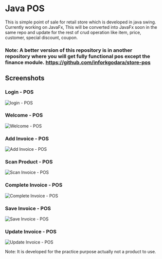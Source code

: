 # Java POS
This is simple point of sale for retail store which is developed in java swing. Currently working on JavaFx, This will be converted into JavaFx soon in the same repo and update for the rest of crud operation like item, price, customer, special discount, coupon.

### Note: A better version of this repository is in another repository where you will get fully functional pos except the finance module. https://github.com/inforkgodara/store-pos

## Screenshots

### Login - POS
![login - POS](https://raw.github.com/inforkgodara/java-pos/master/screenshots/java-pos-login.png?raw=true "java-pos")

### Welcome - POS
![Welcome - POS](https://raw.github.com/inforkgodara/java-pos/master/screenshots/java-pos-welcome-page.png?raw=true "java-pos")

### Add Invoice - POS
![Add Invoice - POS](https://raw.github.com/inforkgodara/java-pos/master/screenshots/java-pos-add-invoice-page.png?raw=true "java-pos")

### Scan Product - POS
![Scan Invoice - POS](https://raw.github.com/inforkgodara/java-pos/master/screenshots/java-pos-scan-product.png?raw=true "java-pos")

### Complete Invoice - POS
![Complete Invoice - POS](https://raw.github.com/inforkgodara/java-pos/master/screenshots/java-pos-complete-invoice.png?raw=true "java-pos")

### Save Invoice - POS
![Save Invoice - POS](https://raw.github.com/inforkgodara/java-pos/master/screenshots/java-pos-saved-invoice.png?raw=true "java-pos")

### Update Invoice - POS
![Update Invoice - POS](https://raw.github.com/inforkgodara/java-pos/master/screenshots/java-pos-update-invoice.png?raw=true "java-pos")

Note: It is developed for the practice purpose actually not a product to use.
